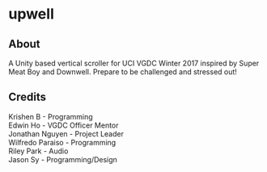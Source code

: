 # upwell
## About

A Unity based vertical scroller for UCI VGDC Winter 2017 inspired by Super Meat Boy and Downwell. Prepare to be challenged and stressed out!

## Credits

Krishen B - Programming  
Edwin Ho - VGDC Officer Mentor  
Jonathan Nguyen - Project Leader  
Wilfredo Paraiso - Programming  
Riley Park - Audio  
Jason Sy - Programming/Design  